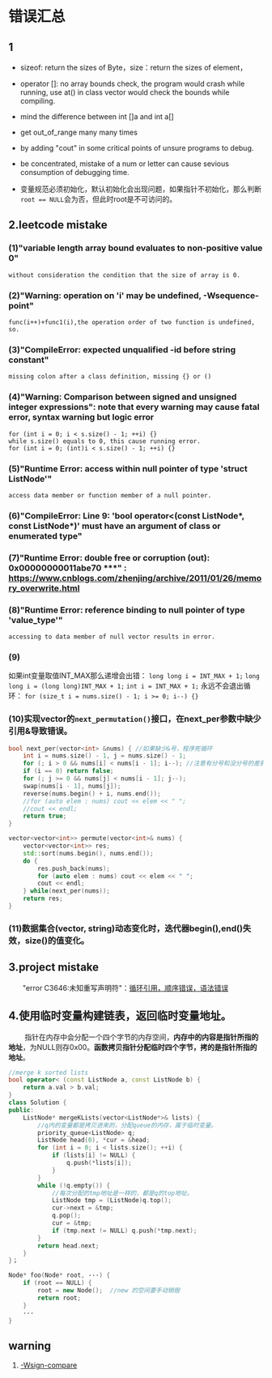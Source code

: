 # 错误汇总

## 1

+ sizeof: return the sizes of Byte，size：return the sizes of element，

+ operator []: no array bounds check, the program would crash while running, use at() in class vector would check the bounds while compiling.

+ mind the difference between int []a and int a[]

+ get out_of_range many many times

+ by adding "cout" in some critical points of unsure programs to debug.

+ be concentrated, mistake of a num or letter can cause sevious consumption of debugging time.

+ 变量规范必须初始化，默认初始化会出现问题，如果指针不初始化，那么判断``root == NULL``会为否，但此时root是不可访问的。

## 2.leetcode mistake

### (1)"variable length array bound evaluates to non-positive value 0"

    without consideration the condition that the size of array is 0.

### (2)"Warning: operation on 'i' may be undefined, -Wsequence-point"

    func(i++)+func1(i),the operation order of two function is undefined, so.

### (3)"CompileError: expected unqualified -id before string constant"

    missing colon after a class definition, missing {} or ()

### (4)"Warning: Comparison between signed and unsigned integer expressions": note that every warning may cause fatal error, syntax warning but logic error

    for (int i = 0; i < s.size() - 1; ++i) {}  
    while s.size() equals to 0, this cause running error.  
    for (int i = 0; (int)i < s.size() - 1; ++i) {}

### (5)"Runtime Error:  access within null pointer of type 'struct ListNode'"

    access data member or function member of a null pointer.

### (6)"CompileError: Line 9: 'bool operator<(const ListNode*, const ListNode*)' must have an argument of class or enumerated type"

### (7)"Runtime Error: double free or corruption (out): 0x00000000011abe70 ***" : <https://www.cnblogs.com/zhenjing/archive/2011/01/26/memory_overwrite.html>

### (8)"Runtime Error: reference binding to null pointer of type 'value_type'"

    accessing to data member of null vector results in error.

### (9)

如果int变量取值INT_MAX那么递增会出错：
`long long i = INT_MAX + 1;` `long long i = (long long)INT_MAX + 1;` `int i = INT_MAX + 1;`
永远不会退出循环：
``for (size_t i = nums.size() - 1; i >= 0; i--) {}``

### (10)实现vector的`next_permutation()`接口，在next_per参数中缺少引用&导致错误。

```c++
bool next_per(vector<int> &nums) { //如果缺少&号，程序死循环
    int i = nums.size() - 1, j = nums.size() - 1;
    for (; i > 0 && nums[i] < nums[i - 1]; i--); //注意有分号和没分号的差别
    if (i == 0) return false;
    for (; j >= 0 && nums[j] < nums[i - 1]; j--);
    swap(nums[i - 1], nums[j]);
    reverse(nums.begin() + i, nums.end());
    //for (auto elem : nums) cout << elem << " ";
    //cout << endl;
    return true;
}

vector<vector<int>> permute(vector<int>& nums) {
    vector<vector<int>> res;
    std::sort(nums.begin(), nums.end());
    do {
        res.push_back(nums);
        for (auto elem : nums) cout << elem << " ";
        cout << endl;
    } while(next_per(nums));
    return res;
}
```

### (11)数据集合(vector, string)动态变化时，迭代器begin(),end()失效，size()的值变化。

## 3.project mistake

&emsp;&emsp;"error C3646:未知重写声明符"：[循环引用，顺序错误，语法错误](https://blog.csdn.net/biubiu741/article/details/54958861)

## 4.使用临时变量构建链表，返回临时变量地址。

&emsp;&emsp; 指针在内存中会分配一个四个字节的内存空间，**内存中的内容是指针所指的地址**，为NULL则存0x00。**函数拷贝指针分配临时四个字节，拷的是指针所指的地址**。

```c++
//merge k sorted lists
bool operator< (const ListNode a, const ListNode b) {
    return a.val > b.val;
}
class Solution {
public:
    ListNode* mergeKLists(vector<ListNode*>& lists) {
        //q内的变量都是拷贝进来的，分配queue的内存，属于临时变量。
        priority_queue<ListNode> q;
        ListNode head(0), *cur = &head;
        for (int i = 0; i < lists.size(); ++i) {
            if (lists[i] != NULL) {
                q.push(*lists[i]);
            }
        }
        while (!q.empty()) {
            //每次分配的tmp地址是一样的，都是q的top地址。
            ListNode tmp = (ListNode)q.top();
            cur->next = &tmp;  
            q.pop();
            cur = &tmp;
            if (tmp.next != NULL) q.push(*tmp.next);
        }
        return head.next;
    }
}；
```

```c++
Node* foo(Node* root, ···) {
    if (root == NULL) {
        root = new Node();  //new 的空间要手动销毁
        return root;
    }
    ···
}
```

## warning

1. [-Wsign-compare](https://stackoverflow.com/questions/3660901/a-warning-comparison-between-signed-and-unsigned-integer-expressions)
